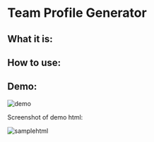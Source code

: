 # Team Profile Generator #

## What it is:

## How to use:

## Demo:

![demo](https://user-images.githubusercontent.com/48900910/120568671-4e61f580-c3e2-11eb-80e5-c33d584dbf0c.gif)

Screenshot of demo html:

![samplehtml](https://user-images.githubusercontent.com/48900910/120568703-5e79d500-c3e2-11eb-8aef-ba6133f2cc5b.PNG)
